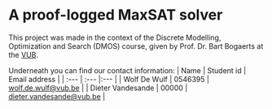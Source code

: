 # A proof-logged MaxSAT solver

This project was made in the context of the Discrete Modelling, Optimization  and Search (DMOS) course, given by Prof. Dr. Bart Bogaerts at the [VUB](https://www.vub.be/).  

Underneath you can find our contact information:
| Name     | Student id | Email address    |
| :---     | :---       |:---              |
| Wolf De Wulf | 0546395 | [wolf.de.wulf@vub.be](mailto:wolf.de.wulf@vub.be) |
| Dieter Vandesande | 00000 | [dieter.vandesande@vub.be](mailto:dieter.vandesande@vub.be) |
